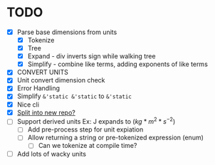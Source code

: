 # TODO

- [x] Parse base dimensions from units
  - [x] Tokenize
  - [x] Tree
  - [x] Expand - div inverts sign while walking tree
  - [x] Simplify - combine like terms, adding exponents of like terms
- [x] CONVERT UNITS
- [x] Unit convert dimension check
- [x] Error Handling
- [x] Simplify `&'static &'static` to `&'static`
- [x] Nice cli
- [x] [Split into new repo?](https://docs.github.com/en/get-started/using-git/splitting-a-subfolder-out-into-a-new-repository)
- [ ] Support derived units Ex: J expands to ($kg*m^2*s^{−2}$)
  - [ ] Add pre-process step for unit expiation
  - [ ] Allow returning a string or pre-tokenized expression (enum)
    - [ ] Can we tokenize at compile time?
- [ ] Add lots of wacky units
